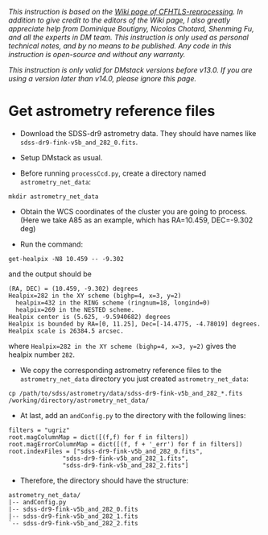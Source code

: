 _This instruction is based on the [Wiki page of CFHTLS-reprocessing](https://github.com/LSSTDESC/ReprocessingTaskForce/wiki). In addition to give credit to the editors of the Wiki page, I also greatly appreciate help from Dominique Boutigny, Nicolas Chotard, Shenming Fu, and all the experts in DM team. This instruction is only used as personal technical notes, and by no means to be published. Any code in this instruction is open-source and without any warranty._

_This instruction is only valid for DMstack versions before v13.0. If you are using a version later than v14.0, please ignore this page._

# Get astrometry reference files

* Download the SDSS-dr9 astrometry data. They should have names like `sdss-dr9-fink-v5b_and_282_0.fits`.

* Setup DMstack as usual. 

* Before running `processCcd.py`, create a directory named `astrometry_net_data`:
```
mkdir astrometry_net_data
```

* Obtain the WCS coordinates of the cluster you are going to process. (Here we take A85 as an example, which has RA=10.459, DEC=-9.302 deg)

* Run the command:
```
get-healpix -N8 10.459 -- -9.302
```
and the output should be
```
(RA, DEC) = (10.459, -9.302) degrees
Healpix=282 in the XY scheme (bighp=4, x=3, y=2)
  healpix=432 in the RING scheme (ringnum=18, longind=0)
  healpix=269 in the NESTED scheme.
Healpix center is (5.625, -9.5940682) degrees
Healpix is bounded by RA=[0, 11.25], Dec=[-14.4775, -4.78019] degrees.
Healpix scale is 26384.5 arcsec.
```
where `Healpix=282 in the XY scheme (bighp=4, x=3, y=2)` gives the healpix number `282`.

* We copy the corresponding astrometry reference files to the `astrometry_net_data` directory you just created `astrometry_net_data`:
```
cp /path/to/sdss/astrometry/data/sdss-dr9-fink-v5b_and_282_*.fits /working/directory/astrometry_net_data/
```

* At last, add an `andConfig.py` to the directory with the following lines:
```
filters = "ugriz"
root.magColumnMap = dict([(f,f) for f in filters])
root.magErrorColumnMap = dict([(f, f + '_err') for f in filters])
root.indexFiles = ["sdss-dr9-fink-v5b_and_282_0.fits",
               "sdss-dr9-fink-v5b_and_282_1.fits",
               "sdss-dr9-fink-v5b_and_282_2.fits"]
```

* Therefore, the directory should have the structure:
```
astrometry_net_data/
|-- andConfig.py
|-- sdss-dr9-fink-v5b_and_282_0.fits
|-- sdss-dr9-fink-v5b_and_282_1.fits
`-- sdss-dr9-fink-v5b_and_282_2.fits
```
